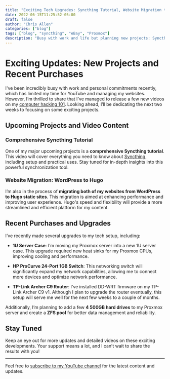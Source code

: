 ```yaml
---
title: "Exciting Tech Upgrades: Syncthing Tutorial, Website Migration to Hugo, and New Gear"
date: 2022-06-15T11:25:52-05:00
draft: false
author: "Chris Allen"
categories: ["blog"]
tags: ["blog", "syncthing", "eBay", "Proxmox"]
description: "Busy with work and life but planning new projects: Syncthing video, Hugo site migration, server upgrades, and networking enhancements."
---
```


# Exciting Updates: New Projects and Recent Purchases

I've been incredibly busy with work and personal commitments recently, which has limited my time for YouTube and managing my websites. However, I’m thrilled to share that I've managed to release a few new videos on my [computer hacking 101](https://www.youtube.com/@computerhacking101). Looking ahead, I’ll be dedicating the next two weeks to focusing on some exciting projects.

## Upcoming Projects and Video Content

### Comprehensive Syncthing Tutorial

One of my major upcoming projects is a **comprehensive Syncthing tutorial**. This video will cover everything you need to know about [Syncthing](https://syncthing.net), including setup and practical uses. Stay tuned for in-depth insights into this powerful synchronization tool.

### Website Migration: WordPress to Hugo

I’m also in the process of **migrating both of my websites from WordPress to Hugo static sites**. This migration is aimed at enhancing performance and improving user experience. Hugo's speed and flexibility will provide a more streamlined and efficient platform for my content.

## Recent Purchases and Upgrades

I’ve recently made several upgrades to my tech setup, including:

- **1U Server Case**: I’m moving my Proxmox server into a new 1U server case. This upgrade required new heat sinks for my Proxmox CPUs, improving cooling and performance.
  
- **HP ProCurve 24-Port 1GB Switch**: This networking switch will significantly expand my network capabilities, allowing me to connect more devices and optimize network performance.
  
- **TP-Link Archer C9 Router**: I’ve installed DD-WRT firmware on my TP-Link Archer C9 v1. Although I plan to upgrade the router eventually, this setup will serve me well for the next few weeks to a couple of months.

Additionally, I’m planning to add a few **4 500GB hard drives** to my Proxmox server and create a **ZFS pool** for better data management and reliability.

## Stay Tuned

Keep an eye out for more updates and detailed videos on these exciting developments. Your support means a lot, and I can’t wait to share the results with you!

---

Feel free to [subscribe to my YouTube channel](https://www.youtube.com/@computerhacking101) for the latest content and updates. 
